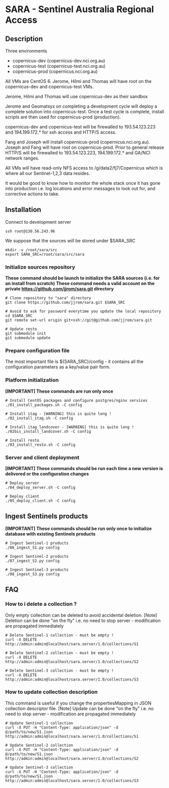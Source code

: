 # SARA - Sentinel Australia Regional Access

## Description

Three environments

* copernicus-dev (copernicus-dev.nci.org.au)
* copernicus-test (copernicus-test.nci.org.au)
* copernicus-prod (copernicus.nci.org.au)
 
All VMs are CentOS 6. Jerome, Hilmi and Thomas will have root on the copernicus-dev and copernicus-test VMs.
 
Jerome, Hilmi and Thomas will use copernicus-dev as their sandbox
 
Jerome and Geomatsys on completing a development cycle will deploy a complete solution into copernicus-test. Once a test cycle is complete, install scripts are then used for copernicus-prod (production).
 
copernicus-dev and copernicus-test will be firewalled to 193.54.123.223 and 194.199.172.* for ssh access and HTTP/S access.
 
Fang and Joseph will install copernicus-prod (copernicus.nci.org.au). Joseph and Fang will have root on copernicus-prod. Prior to general release HTTP/S will be firewalled to 193.54.123.223, 194.199.172.* and GA/NCI network ranges.
 
All VMs will have read-only NFS access to /g/data2/fj7/Copernicus which is where all our Sentinel-1,2,3 data resides.
 
It would be good to know how to monitor the whole stack once it has gone into production i.e. log locations and error messages to look out for, and corrective actions to take. 

## Installation

Connect to development server

	ssh root@130.56.243.96

We suppose that the sources will be stored under $SARA_SRC

    mkdir -v /root/sara/src
	export SARA_SRC=/root/sara/src/sara

### Initialize sources repository

**These command should be launch to initialize the SARA sources (i.e. for an install from scratch)**
**These command needs a valid account on the private https://github.com/jjrom/sara.git directory**

	# Clone repository to "sara" directory
    git clone https://github.com/jjrom/sara.git $SARA_SRC

    # Avoid to ask for password everytime you update the local repository
    cd $SARA_SRC
    git remote set-url origin git+ssh://git@github.com/jjrom/sara.git

    # Update resto
    git submodule init
    git submodule update

### Prepare configuration file

The most important file is ${SARA_SRC}/config - it contains all the configuration parameters as a key/value pair form.


### Platform initialization

**[IMPORTANT] These commands are run only once**

    # Install CentOS packages and configure postgres/nginx services
    ./01_install_packages.sh -C config

    # Install itag - [WARNING] this is quite long !
    ./02_install_itag.sh -C config  

    # Install itag landcover - [WARNING] this is quite long !
    ./02bis_install_landcover.sh -C config  

    # Install resto
    ./03_install_resto.sh -C config 

### Server and client deployment

**[IMPORTANT] These commands should be run each time a new version is delivered or the configuration changes**

    # Deploy server
    ./04_deploy_server.sh -C config  

    # Deploy client
    ./05_deploy_client.sh -C config 

## Ingest Sentinels products

**[IMPORTANT] These commands should be run only once to initialize database with existing Sentinels products**

    # Ingest Sentinel-1 products
    ./06_ingest_S1.py config  

    # Ingest Sentinel-2 products
    ./07_ingest_S2.py config  

    # Ingest Sentinel-3 products
    ./08_ingest_S3.py config  

## FAQ

### How to i delete a collection ?

Only empty collection can be deleted to avoid accidental deletion.
[Note] Deletion can be done "on the fly" i.e. no need to stop server - modification are propagated immediately

    # Delete Sentinel-1 collection - must be empty !
    curl -X DELETE http://admin:admin@localhost/sara.server/1.0/collections/S1

    # Delete Sentinel-2 collection - must be empty !
    curl -X DELETE http://admin:admin@localhost/sara.server/1.0/collections/S2

    # Delete Sentinel-3 collection - must be empty !
    curl -X DELETE http://admin:admin@localhost/sara.server/1.0/collections/S3

### How to update collection description

This command is useful if you change the propertiesMapping in JSON collection descriptor file.
[Note] Update can be done "on the fly" i.e. no need to stop server - modification are propagated immediately

    # Update Sentinel-1 collection
    curl -X PUT -H "Content-Type: application/json" -d @/path/to/new/S1.json http://admin:admin@localhost/sara.server/1.0/collections/S1

    # Update Sentinel-2 collection
    curl -X PUT -H "Content-Type: application/json" -d @/path/to/new/S1.json http://admin:admin@localhost/sara.server/1.0/collections/S2

    # Update Sentinel-3 collection
    curl -X PUT -H "Content-Type: application/json" -d @/path/to/new/S1.json http://admin:admin@localhost/sara.server/1.0/collections/S3





           
